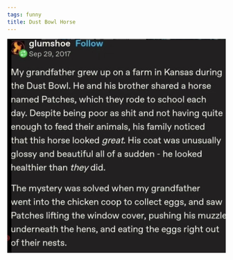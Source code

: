 ```yaml
---
tags: funny
title: Dust Bowl Horse
---
```


![horse](https://raw.githubusercontent.com/muneer78/muneer78.github.io/master/images/horse.png)
